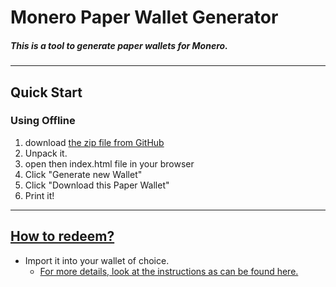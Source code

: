 # Monero Paper Wallet Generator
##### This is a tool to generate paper wallets for Monero. 

---
## Quick Start
### Using Offline
1. download [the zip file from GitHub](https://github.com/kkarhan/paperwallet/archive/refs/heads/master.zip) 
2. Unpack it.
3. open then index.html file in your browser
4. Click "Generate new Wallet"
3. Click "Download this Paper Wallet"
4. Print it!

---
## [How to redeem?](docs/howto_redeem.md)
- Import it into your wallet of choice.
  - [For more details, look at the instructions as can be found here.](docs/howto_redeem.md)
